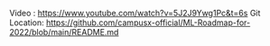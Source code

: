 Video : https://www.youtube.com/watch?v=5J2J9Ywg1Pc&t=6s
Git Location:  https://github.com/campusx-official/ML-Roadmap-for-2022/blob/main/README.md
